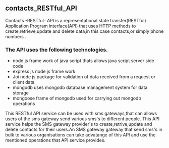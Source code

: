 ## contacts_RESTful_API
Contacts -RESTful- API is a representational state transfer(RESTful) Application Program interface(API) that uses HTTP methods to create,retrieve,update and delete data,in this case contacts,or simply phone numbers .

### The API uses the following technologies.


- node js frame work of java script thats allows java script server side code
- express js node js frame work 
- Joi node js package for validation of data received from a request or client data
- mongodb uses mongodb database management system for data storage
- mongoose frame of mongodb used for carrying out mongodb operations

This RESTful API service can be used with sms gateways,that can allows users of the sms gateway send various sms's to different people.
This API service helps the SMS gateway provider's to create,retrive,update and delete contacts for their users.An SMS gateway 
gateway that send sms's in bulk to various organisations can take advatange of this API and use the mentioned operations that API service provides.

